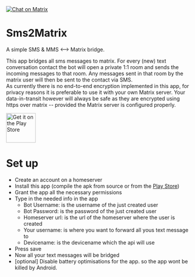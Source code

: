 <a href="https://matrix.to/#/#smsmatrix:matrix.org">
    <img src="https://img.shields.io/badge/Chat-On%20Matrix-green"
        alt="Chat on Matrix"/>
</a>

# Sms2Matrix
A simple SMS & MMS &lt;--> Matrix bridge.

This app bridges all sms messages to matrix. For every (new) text conversation contact the bot will open a private 1:1 room and sends the incoming messages to that room. Any messages sent in that room by the matrix user will then be sent to the contact via SMS.  
As currently there is no end-to-end encryption implemented in this app, for privacy reasons it is preferable to use it with your own Matrix server. Your data-in-transit however will always be safe as they are encrypted using https over matrix -- provided the Matrix server is configured properly.

<a href="https://play.google.com/app/com.martindaleresearch.sms2matrix">
    <img src="https://www.gstatic.com/android/market_images/web/play_prism_hlock_2x.png"
        alt="Get it on the Play Store" height="80"/>
</a>

# Set up
- Create an account on a homeserver
- Install this app (compile the apk from source or from the [Play Store](https://play.google.com/app/com.martindaleresearch.sms2matrix))
- Grant the app all the necessary permissions
- Type in the needed info in the app
  - Bot Username: is the username of the just created user
  - Bot Password: is the password of the just created user
  - Homeserver url: is the url of the homeserver where the user is created
  - Your username: is where you want to forward all yous text message to
  - Devicename: is the devicename which the api will use
- Press save
- Now all your text messages will be bridged
- [optional] Disable battery optimisations for the app. so the app wont be killed by Android.
